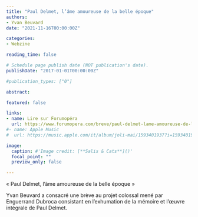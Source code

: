 ```yaml
---
title: "Paul Delmet, l’âme amoureuse de la belle époque"
authors:
- Yvan Beuvard 
date: "2021-11-16T00:00:00Z"

categories:
- Webzine

reading_time: false

# Schedule page publish date (NOT publication's date).
publishDate: "2017-01-01T00:00:00Z"

#publication_types: ["0"]

abstract: 

featured: false

links:
- name: Lire sur Forumopéra
  url: https://www.forumopera.com/breve/paul-delmet-lame-amoureuse-de-la-belle-epoque
#- name: Apple Music
#  url: https://music.apple.com/it/album/joli-mai/1593401937?i=1593401938&l=en

image:
  caption: #'Image credit: [**Salis & Cats**]()'
  focal_point: ""
  preview_only: false

---
```

« Paul Delmet, l’âme amoureuse de la belle époque »

Yvan Beuvard a consacré une brève au projet colossal mené par Enguerrand Dubroca consistant en l’exhumation de la mémoire et l’œuvre intégrale de Paul Delmet.